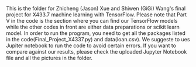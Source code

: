 This is the folder for Zhicheng (Jason) Xue and Shiwen (GiGi) Wang's final project for X433.7 machine learning with TensorFlow.
Please note that Part V in the code is the section where you can find our TensorFlow models while the other codes in front are either data preparations or scikit learn model.
In order to run the program, you need to get all the packages listed in the code(Final_Project_X4337.py) and data(loan.csv). We suggeste to ues Jupiter notebook to run the code to avoid certain errors. If you want to compare against our results, please check the uploaded Jupyter Notebook file and all the pictures in the folder.
